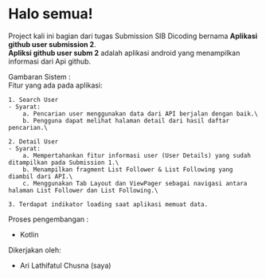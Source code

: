 # Halo semua! 

Project kali ini bagian dari tugas Submission SIB Dicoding bernama **Aplikasi github user submission 2**.\
**Apliksi github user subm 2** adalah aplikasi android yang menampilkan informasi dari Api github.

Gambaran Sistem :\
Fitur yang ada pada aplikasi:

    1. Search User
    - Syarat:
        a. Pencarian user menggunakan data dari API berjalan dengan baik.\
        b. Pengguna dapat melihat halaman detail dari hasil daftar pencarian.\

    2. Detail User
    - Syarat:
        a. Mempertahankan fitur informasi user (User Details) yang sudah ditampilkan pada Submission 1.\
        b. Menampilkan fragment List Follower & List Following yang diambil dari API.\
        c. Menggunakan Tab Layout dan ViewPager sebagai navigasi antara halaman List Follower dan List Following.\

    3. Terdapat indikator loading saat aplikasi memuat data.


Proses pengembangan :
- Kotlin

Dikerjakan oleh: 
- Ari Lathifatul Chusna (saya)

